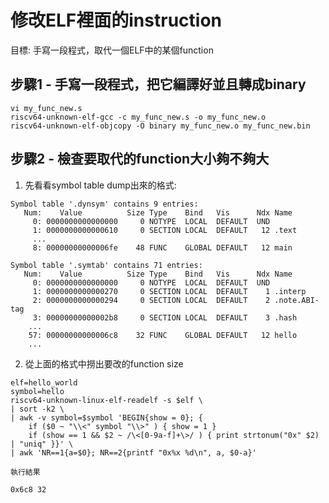# 修改ELF裡面的instruction

目標: 手寫一段程式，取代一個ELF中的某個function

## 步驟1 - 手寫一段程式，把它編譯好並且轉成binary
```
vi my_func_new.s
riscv64-unknown-elf-gcc -c my_func_new.s -o my_func_new.o
riscv64-unknown-elf-objcopy -O binary my_func_new.o my_func_new.bin
```

## 步驟2 - 檢查要取代的function大小夠不夠大
1. 先看看symbol table dump出來的格式:

```
Symbol table '.dynsym' contains 9 entries:
   Num:    Value          Size Type    Bind   Vis      Ndx Name
     0: 0000000000000000     0 NOTYPE  LOCAL  DEFAULT  UND 
     1: 0000000000000610     0 SECTION LOCAL  DEFAULT   12 .text
     ...
     8: 00000000000006fe    48 FUNC    GLOBAL DEFAULT   12 main

Symbol table '.symtab' contains 71 entries:
   Num:    Value          Size Type    Bind   Vis      Ndx Name
     0: 0000000000000000     0 NOTYPE  LOCAL  DEFAULT  UND 
     1: 0000000000000270     0 SECTION LOCAL  DEFAULT    1 .interp
     2: 0000000000000294     0 SECTION LOCAL  DEFAULT    2 .note.ABI-tag
     3: 00000000000002b8     0 SECTION LOCAL  DEFAULT    3 .hash
    ...
    57: 00000000000006c8    32 FUNC    GLOBAL DEFAULT   12 hello
    ...
```
2. 從上面的格式中撈出要改的function size
```
elf=hello_world
symbol=hello
riscv64-unknown-linux-elf-readelf -s $elf \
| sort -k2 \
| awk -v symbol=$symbol 'BEGIN{show = 0}; {
    if ($0 ~ "\\<" symbol "\\>" ) { show = 1 }
    if (show == 1 && $2 ~ /\<[0-9a-f]+\>/ ) { print strtonum("0x" $2) | "uniq" }}' \
| awk 'NR==1{a=$0}; NR==2{printf "0x%x %d\n", a, $0-a}'
```
    執行結果
```
0x6c8 32
```
